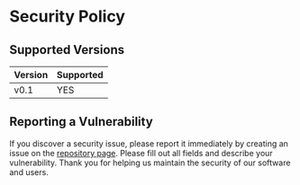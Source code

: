 # Security Policy

## Supported Versions

| Version  | Supported |
|----------|-----------|
| v0.1     | YES       |

## Reporting a Vulnerability

If you discover a security issue, please report it immediately by creating an issue on the [repository page](https://github.com/elderguardian/img2minecraft/issues).
Please fill out all fields and describe your vulnerability.
Thank you for helping us maintain the security of our software and users.